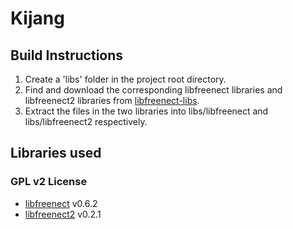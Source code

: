 # Kijang

## Build Instructions

1. Create a 'libs' folder in the project root directory.
2. Find and download the corresponding libfreenect libraries and libfreenect2 libraries from [libfreenect-libs](https://github.com/paxriel/libfreenect-libs).
3. Extract the files in the two libraries into libs/libfreenect and libs/libfreenect2 respectively.

## Libraries used

### GPL v2 License

- [libfreenect](https://github.com/OpenKinect/libfreenect) v0.6.2
- [libfreenect2](https://github.com/OpenKinect/libfreenect2) v0.2.1

